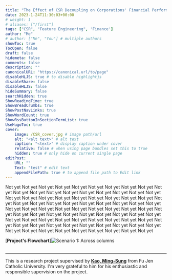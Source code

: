 ```yaml
---
title: "The Effect of CSR Decoupling on Corporations' Financial Performance"
date: 2023-1-24T11:30:03+00:00
# weight: 1
# aliases: ["/first"]
tags: ["CSR", "Feature Engineering", 'Finance']
author: "Me"
# author: ["Me", "You"] # multiple authors
showToc: true
TocOpen: false
draft: false
hidemeta: false
comments: false
description: ""
canonicalURL: "https://canonical.url/to/page"
disableHLJS: true # to disable highlightjs
disableShare: false
disableHLJS: false
hideSummary: false
searchHidden: true
ShowReadingTime: true
ShowBreadCrumbs: true
ShowPostNavLinks: true
ShowWordCount: true
ShowRssButtonInSectionTermList: true
UseHugoToc: true
cover:
    image: /CSR_cover.jpg # image path/url
    alt: "<alt text>" # alt text
    caption: "<text>" # display caption under cover
    relative: false # when using page bundles set this to true
    hidden: true # only hide on current single page
editPost:
    URL: ""
    Text: "test" # edit text
    appendFilePath: true # to append file path to Edit link
---
```


Not yet Not yet Not yet Not yet Not yet Not yet Not yet Not yet Not yet Not yet Not yet Not yet Not yet Not yet Not yet Not yet Not yet Not yet Not yet Not yet Not yet Not yet Not yet Not yet Not yet Not yet Not yet Not yet Not yet Not yet Not yet Not yet Not yet Not yet Not yet Not yet Not yet Not yet Not yet Not yet Not yet Not yet Not yet Not yet Not yet Not yet Not yet Not yet Not yet Not yet Not yet Not yet Not yet Not yet Not yet Not yet Not yet Not yet Not yet Not yet Not yet Not yet Not yet Not yet Not yet Not yet Not yet Not yet Not yet Not yet Not yet Not yet Not yet Not yet Not yet Not yet Not yet Not yet Not yet Not yet Not yet Not yet Not yet Not yet Not yet 

[**Project's Flowchart**]![Scenario 1: Across columns](/flow.jpeg) <br/>
<br/> 
___
This is a research project supervised by [**Kao, Ming-Sung**](http://bba.fib.fju.edu.tw/index.php?action=teacher-detail&id=34/) from Fu Jen Catholic University. I'm very grateful to him for his enthusiastic and responsible supervision on the project.

